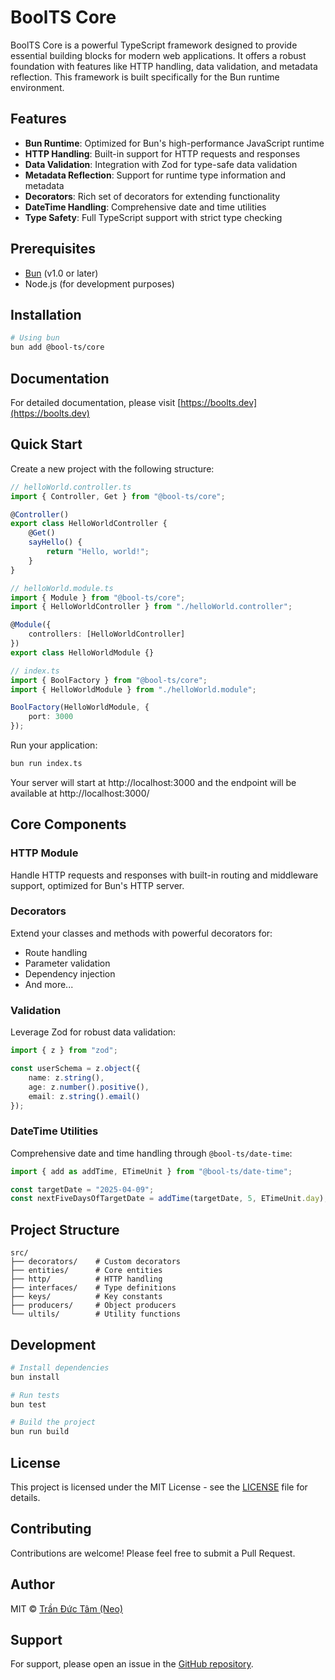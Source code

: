 # BoolTS Core

BoolTS Core is a powerful TypeScript framework designed to provide essential building blocks for modern web applications. It offers a robust foundation with features like HTTP handling, data validation, and metadata reflection. This framework is built specifically for the Bun runtime environment.

## Features

-   **Bun Runtime**: Optimized for Bun's high-performance JavaScript runtime
-   **HTTP Handling**: Built-in support for HTTP requests and responses
-   **Data Validation**: Integration with Zod for type-safe data validation
-   **Metadata Reflection**: Support for runtime type information and metadata
-   **Decorators**: Rich set of decorators for extending functionality
-   **DateTime Handling**: Comprehensive date and time utilities
-   **Type Safety**: Full TypeScript support with strict type checking

## Prerequisites

-   [Bun](https://bun.sh/) (v1.0 or later)
-   Node.js (for development purposes)

## Installation

```bash
# Using bun
bun add @bool-ts/core
```

## Documentation

For detailed documentation, please visit [https://boolts.dev](https://boolts.dev)

## Quick Start

Create a new project with the following structure:

```typescript
// helloWorld.controller.ts
import { Controller, Get } from "@bool-ts/core";

@Controller()
export class HelloWorldController {
    @Get()
    sayHello() {
        return "Hello, world!";
    }
}
```

```typescript
// helloWorld.module.ts
import { Module } from "@bool-ts/core";
import { HelloWorldController } from "./helloWorld.controller";

@Module({
    controllers: [HelloWorldController]
})
export class HelloWorldModule {}
```

```typescript
// index.ts
import { BoolFactory } from "@bool-ts/core";
import { HelloWorldModule } from "./helloWorld.module";

BoolFactory(HelloWorldModule, {
    port: 3000
});
```

Run your application:

```bash
bun run index.ts
```

Your server will start at http://localhost:3000 and the endpoint will be available at http://localhost:3000/

## Core Components

### HTTP Module

Handle HTTP requests and responses with built-in routing and middleware support, optimized for Bun's HTTP server.

### Decorators

Extend your classes and methods with powerful decorators for:

-   Route handling
-   Parameter validation
-   Dependency injection
-   And more...

### Validation

Leverage Zod for robust data validation:

```typescript
import { z } from "zod";

const userSchema = z.object({
    name: z.string(),
    age: z.number().positive(),
    email: z.string().email()
});
```

### DateTime Utilities

Comprehensive date and time handling through `@bool-ts/date-time`:

```typescript
import { add as addTime, ETimeUnit } from "@bool-ts/date-time";

const targetDate = "2025-04-09";
const nextFiveDaysOfTargetDate = addTime(targetDate, 5, ETimeUnit.day);
```

## Project Structure

```
src/
├── decorators/    # Custom decorators
├── entities/      # Core entities
├── http/          # HTTP handling
├── interfaces/    # Type definitions
├── keys/          # Key constants
├── producers/     # Object producers
└── ultils/        # Utility functions
```

## Development

```bash
# Install dependencies
bun install

# Run tests
bun test

# Build the project
bun run build
```

## License

This project is licensed under the MIT License - see the [LICENSE](LICENSE) file for details.

## Contributing

Contributions are welcome! Please feel free to submit a Pull Request.

## Author

MIT © [Trần Đức Tâm (Neo)](https://github.com/tamneo)

## Support

For support, please open an issue in the [GitHub repository](https://github.com/BoolTS/core/issues).
